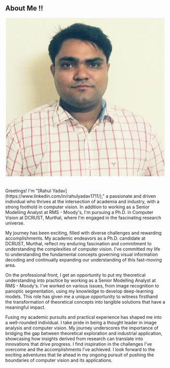 ## About Me !! 
<center>
<!-- ![](images/rahul.jpg) -->
<img src="images/rahul.jpg">
</center>
<br>
<br>
Greetings! I'm "[Rahul Yadav](https://www.linkedin.com/in/rahulyadav1711/)," a passionate and driven individual who thrives at the intersection of academia and industry, with a strong foothold in computer vision. In addition to working as a Senior Modelling Analyst at RMS - Moody's, I'm pursuing a Ph.D. in Computer Vision at DCRUST, Murthal, where I'm engaged in the fascinating research universe.



My journey has been exciting, filled with diverse challenges and rewarding accomplishments. My academic endeavors as a Ph.D. candidate at DCRUST, Murthal, reflect my enduring fascination and commitment to understanding the complexities of computer vision. I've committed my life to understanding the fundamental concepts governing visual information decoding and continually expanding our understanding of this fast-moving area.


On the professional front, I get an opportunity to put my theoretical understanding into practice by working as a Senior Modelling Analyst at RMS - Moody's. I've worked on various issues, from image recognition to panoptic segmentation, using my knowledge to develop deep-learning models. This role has given me a unique opportunity to witness firsthand the transformation of theoretical concepts into tangible solutions that have a meaningful impact.


Fusing my academic pursuits and practical experience has shaped me into a well-rounded individual. I take pride in being a thought leader in image analysis and computer vision. My journey underscores the importance of bridging the gap between theoretical exploration and industrial application, showcasing how insights derived from research can translate into innovations that drive progress.
I find inspiration in the challenges I've overcome and the accomplishments I've achieved. I look forward to the exciting adventures that lie ahead in my ongoing pursuit of pushing the boundaries of computer vision and its applications.